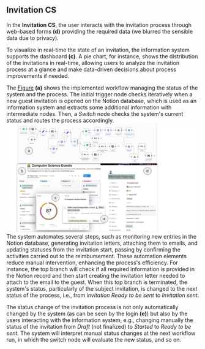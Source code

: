 ## Invitation CS

In the **Invitation CS**, the user interacts with the invitation process through web-based forms **(d)** providing the required data (we blurred the sensible data due to privacy).

To visualize in real-time the state of an invitation, the information system supports the dashboard **(c)**. A pie chart, for instance, shows the distribution of the invitations in real-time, allowing users to analyze the invitation process at a glance and make data-driven decisions about process improvements if needed.

The [Figure](https://github.com/MT91/Low-code-Process-Digital-Twins/blob/main/Invitation_CS/Invitation%20CS.pdf) **(a)** shows the implemented workflow managing the status of the system and the process. The initial trigger node checks iteratively when a new guest invitation is opened on the Notion database, which is used as an information system and extracts some additional information with intermediate nodes. Then, a *Switch* node checks the system's current status and routes the process accordingly. 
![Figure](Invitation_CS.png)
The system automates several steps, such as monitoring new entries in the Notion database, generating invitation letters, attaching them to emails, and updating statuses from the invitation start, passing by confirming the activities carried out to the reimbursement. These automation elements reduce manual intervention, enhancing the process's efficiency. For instance, the top branch will check if all required information is provided in the Notion record and then start creating the invitation letter needed to attach to the email to the guest. When this top branch is terminated, the system's status, particularly of the subject invitation, is changed to the next status of the process, i.e., from *invitation Ready to be sent* to *Invitation sent*.

The status change of the invitation process is not only automatically changed by the system (as can be seen by the login **(e)**) but also by the users interacting with the information system, e.g., changing manually the status of the invitation from *Draft* (not finalized) to *Started* to *Ready to be sent*. The system will interpret manual status changes at the next workflow run, in which the switch node will evaluate the new status, and so on. 
